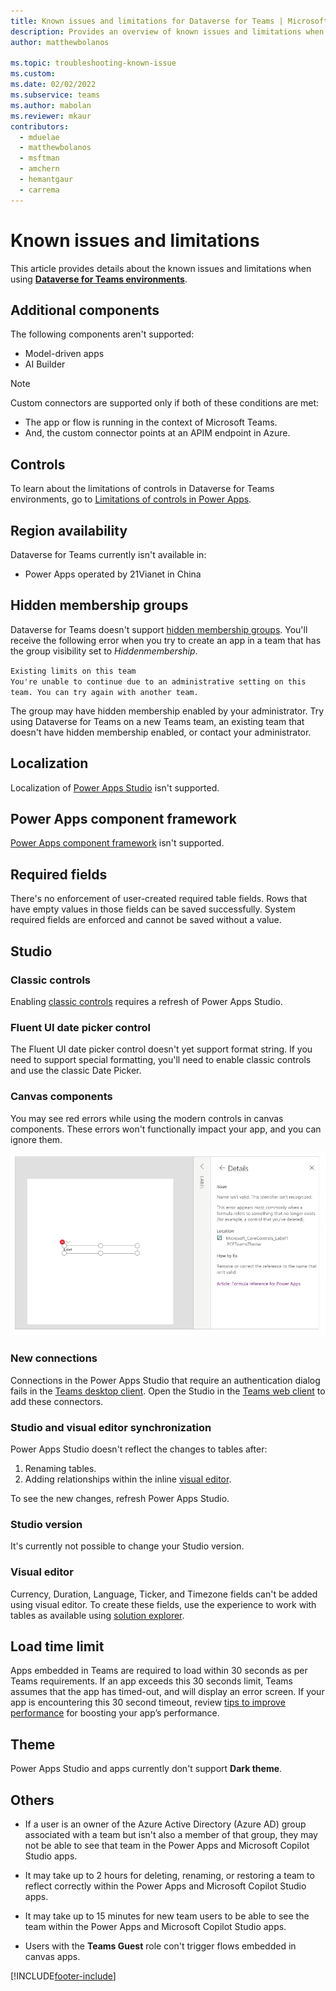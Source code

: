 ```yaml
---
title: Known issues and limitations for Dataverse for Teams | Microsoft Docs
description: Provides an overview of known issues and limitations when using Power Apps with Microsoft Teams.
author: matthewbolanos

ms.topic: troubleshooting-known-issue
ms.custom: 
ms.date: 02/02/2022
ms.subservice: teams
ms.author: mabolan
ms.reviewer: mkaur
contributors:
  - mduelae
  - matthewbolanos
  - msftman
  - amchern
  - hemantgaur
  - carrema
---
```

# Known issues and limitations

This article provides details about the known issues and limitations when using [**Dataverse for Teams environments**](/power-platform/admin/about-teams-environment).

## Additional components

The following components aren't supported:

- Model-driven apps
- AI Builder

> [!NOTE]
> Custom connectors are supported only if both of these conditions are met:
> - The app or flow is running in the context of Microsoft Teams.
> - And, the custom connector points at an APIM endpoint in Azure. 

## Controls

To learn about the limitations of controls in Dataverse for Teams environments, go to [Limitations of controls in Power Apps](../maker/canvas-apps/control-limitations.md).

## Region availability

Dataverse for Teams currently isn't available in:

- Power Apps operated by 21Vianet in China

## Hidden membership groups

Dataverse for Teams doesn't support [hidden membership groups](/graph/api/resources/group?preserve-view=true&view=graph-rest-1.0#group-visibility-options). You'll receive the following error when you try to create an app in a team that has the group visibility set to *Hiddenmembership*.

`Existing limits on this team` <br>
`You're unable to continue due to an administrative setting on this team. You can try again with another team.`

The group may have hidden membership enabled by your administrator. Try using Dataverse for Teams on a new Teams team, an existing team that doesn't have hidden membership enabled, or contact your administrator.

## Localization

Localization of [Power Apps Studio](understand-power-apps-studio.md) isn't supported.

## Power Apps component framework

[Power Apps component framework](/powerapps/developer/component-framework/overview) isn't supported.

## Required fields

There's no enforcement of user-created required table fields. Rows that have empty values in those fields can be saved successfully. System required fields are enforced and cannot be saved without a value.

## Studio

### Classic controls

Enabling [classic controls](understand-power-apps-studio.md#classic-controls) requires a refresh of Power Apps Studio.  

### Fluent UI date picker control

The Fluent UI date picker control doesn't yet support format string.  If you need to support special formatting, you'll need to enable classic controls and use the classic Date Picker.

### Canvas components

You may see red errors while using the modern controls in canvas components. These errors won't functionally impact your app, and you can ignore them.

![Canvas components.](media/canvas-components.png "Canvas components")

### New connections

Connections in the Power Apps Studio that require an authentication dialog fails in the [Teams desktop client](/microsoftteams/get-clients#desktop-client). Open the Studio in the [Teams web client](/microsoftteams/get-clients#web-client) to add these connectors.

### Studio and visual editor synchronization

Power Apps Studio doesn't reflect the changes to tables after:

1. Renaming tables.
1. Adding relationships within the inline [visual editor](understand-power-apps-studio.md#visual-editor).

To see the new changes, refresh Power Apps Studio.

### Studio version

It's currently not possible to change your Studio version.

### Visual editor

Currency, Duration, Language, Ticker, and Timezone fields can't be added using visual editor. To create these fields, use the experience to work with tables as available using [solution explorer](create-table.md).

## Load time limit

Apps embedded in Teams are required to load within 30 seconds as per Teams requirements. If an app exceeds this 30 seconds limit, Teams assumes that the app has timed-out, and will display an error screen. If your app is encountering this 30 second timeout, review [tips to improve performance](../maker/canvas-apps/performance-tips.md) for boosting your app’s performance.

## Theme

Power Apps Studio and apps currently don't support **Dark theme**.

## Others

-	If a user is an owner of the Azure Active Directory (Azure AD) group associated with a team but isn't also a member of that group, they may not be able to see that team in the Power Apps and Microsoft Copilot Studio apps.

-	It may take up to 2 hours for deleting, renaming, or restoring a team to reflect correctly within the Power Apps and Microsoft Copilot Studio apps.

-	It may take up to 15 minutes for new team users to be able to see the team within the Power Apps and Microsoft Copilot Studio apps.

- Users with the **Teams Guest** role con't trigger flows embedded in canvas apps.


[!INCLUDE[footer-include](../includes/footer-banner.md)]
